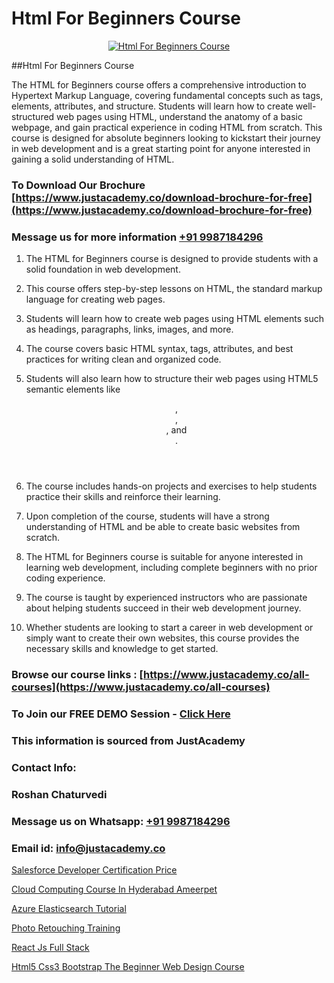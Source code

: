 # Html For Beginners Course

<p align="center">
  <a href="https://justacademy.co/course-detail/html-training">
    <img src="https://justacademy.co/storage2/course_image/1676636567_course_image.webp" alt="Html For Beginners Course">
  </a>
</p>
##Html For Beginners Course

The HTML for Beginners course offers a comprehensive introduction to Hypertext Markup Language, covering fundamental concepts such as tags, elements, attributes, and structure. Students will learn how to create well-structured web pages using HTML, understand the anatomy of a basic webpage, and gain practical experience in coding HTML from scratch. This course is designed for absolute beginners looking to kickstart their journey in web development and is a great starting point for anyone interested in gaining a solid understanding of HTML.
### To Download Our Brochure [https://www.justacademy.co/download-brochure-for-free](https://www.justacademy.co/download-brochure-for-free)
### Message us for more information [+91 9987184296](https://api.whatsapp.com/send?phone=919987184296)
1) The HTML for Beginners course is designed to provide students with a solid foundation in web development.

2) This course offers step-by-step lessons on HTML, the standard markup language for creating web pages.

3) Students will learn how to create web pages using HTML elements such as headings, paragraphs, links, images, and more.

4) The course covers basic HTML syntax, tags, attributes, and best practices for writing clean and organized code.

5) Students will also learn how to structure their web pages using HTML5 semantic elements like <header>, <footer>, <nav>, and <section>.

6) The course includes hands-on projects and exercises to help students practice their skills and reinforce their learning.

7) Upon completion of the course, students will have a strong understanding of HTML and be able to create basic websites from scratch.

8) The HTML for Beginners course is suitable for anyone interested in learning web development, including complete beginners with no prior coding experience.

9) The course is taught by experienced instructors who are passionate about helping students succeed in their web development journey.

10) Whether students are looking to start a career in web development or simply want to create their own websites, this course provides the necessary skills and knowledge to get started.

### Browse our course links : [https://www.justacademy.co/all-courses](https://www.justacademy.co/all-courses) 
### To Join our FREE DEMO Session - [Click Here](https://www.justacademy.co/register-for-course-demo)


### This information is sourced from JustAcademy
### Contact Info:
### Roshan Chaturvedi
### Message us on Whatsapp: [+91 9987184296](https://api.whatsapp.com/send?phone=919987184296)
### Email id: [info@justacademy.co](mailto:info@justacademy.co)
                
[Salesforce Developer Certification Price](https://www.linkedin.com/pulse/salesforce-developer-certification-price-ot6qe?trackingId=FRz9E69KOUiUtk02BzwX9Q%3D%3D&lipi=urn%3Ali%3Apage%3Ad_flagship3_company_admin%3BbQ9qZFjkRLyS67kyvPtamg%3D%3D)

[Cloud Computing Course In Hyderabad Ameerpet](https://www.linkedin.com/pulse/cloud-computing-course-hyderabad-ameerpet-justacademy-stockport-yjeze?trackingId=HKG%2FE7tjuveam9PAzvEdHA%3D%3D&lipi=urn%3Ali%3Apage%3Ad_flagship3_company_admin%3Bhrs%2FVe6MQa2w%2FxcFE4Py%2Fw%3D%3D)

[Azure Elasticsearch Tutorial](https://medium.com/@kumarishimmi99/azure-elasticsearch-tutorial-6b7c8f27d525)

[Photo Retouching Training](https://medium.com/@kumarishimmi99/photo-retouching-training-f6dffdd1f5fe)

[React Js Full Stack](https://justacademyin.github.io/justacademy/react-js-full-stack)

[Html5 Css3 Bootstrap The Beginner Web Design Course](https://justacademyin.github.io/justacademy/html5-css3-bootstrap-the-beginner-web-design-course)


